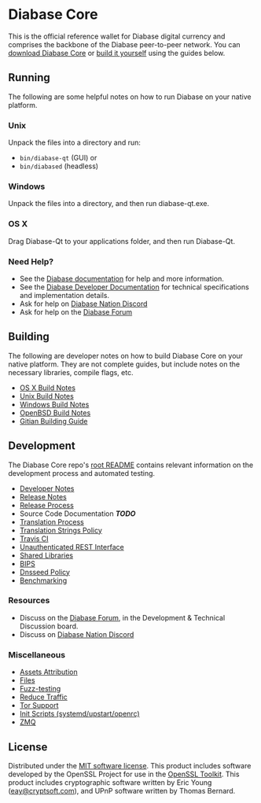 Diabase Core
==========

This is the official reference wallet for Diabase digital currency and comprises the backbone of the Diabase peer-to-peer network. You can [download Diabase Core](https://www.diabase.org/downloads/) or [build it yourself](#building) using the guides below.

Running
---------------------
The following are some helpful notes on how to run Diabase on your native platform.

### Unix

Unpack the files into a directory and run:

- `bin/diabase-qt` (GUI) or
- `bin/diabased` (headless)

### Windows

Unpack the files into a directory, and then run diabase-qt.exe.

### OS X

Drag Diabase-Qt to your applications folder, and then run Diabase-Qt.

### Need Help?

* See the [Diabase documentation](https://docs.diabase.org)
for help and more information.
* See the [Diabase Developer Documentation](https://diabase-docs.github.io/) 
for technical specifications and implementation details.
* Ask for help on [Diabase Nation Discord](http://diabasechat.org)
* Ask for help on the [Diabase Forum](https://dash.org/forum)

Building
---------------------
The following are developer notes on how to build Diabase Core on your native platform. They are not complete guides, but include notes on the necessary libraries, compile flags, etc.

- [OS X Build Notes](build-osx.md)
- [Unix Build Notes](build-unix.md)
- [Windows Build Notes](build-windows.md)
- [OpenBSD Build Notes](build-openbsd.md)
- [Gitian Building Guide](gitian-building.md)

Development
---------------------
The Diabase Core repo's [root README](/README.md) contains relevant information on the development process and automated testing.

- [Developer Notes](developer-notes.md)
- [Release Notes](release-notes.md)
- [Release Process](release-process.md)
- Source Code Documentation ***TODO***
- [Translation Process](translation_process.md)
- [Translation Strings Policy](translation_strings_policy.md)
- [Travis CI](travis-ci.md)
- [Unauthenticated REST Interface](REST-interface.md)
- [Shared Libraries](shared-libraries.md)
- [BIPS](bips.md)
- [Dnsseed Policy](dnsseed-policy.md)
- [Benchmarking](benchmarking.md)

### Resources
* Discuss on the [Diabase Forum](https://dash.org/forum), in the Development & Technical Discussion board.
* Discuss on [Diabase Nation Discord](http://diabasechat.org)

### Miscellaneous
- [Assets Attribution](assets-attribution.md)
- [Files](files.md)
- [Fuzz-testing](fuzzing.md)
- [Reduce Traffic](reduce-traffic.md)
- [Tor Support](tor.md)
- [Init Scripts (systemd/upstart/openrc)](init.md)
- [ZMQ](zmq.md)

License
---------------------
Distributed under the [MIT software license](/COPYING).
This product includes software developed by the OpenSSL Project for use in the [OpenSSL Toolkit](https://www.openssl.org/). This product includes
cryptographic software written by Eric Young ([eay@cryptsoft.com](mailto:eay@cryptsoft.com)), and UPnP software written by Thomas Bernard.
